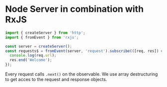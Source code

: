 # Node Server in combination with RxJS

```js
import { createServer } from 'http';
import { fromEvent } from 'rxjs';

const server = createServer();
const requests$ = fromEvent(server, 'request').subscribe(([req, res]) => {
  console.log(req.url);
  res.end('Welcome');
});
```

Every request calls `.next()` on the observable.
We use array destructuring to get acces to the request and response objects.
